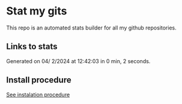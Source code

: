 # Stat my gits

This repo is an automated stats builder for all my github repositories.

## Links to stats


Generated on 04/ 2/2024 at 12:42:03 in 0 min, 2 seconds.

## Install procedure

[See instalation procedure](./src/install.md)
